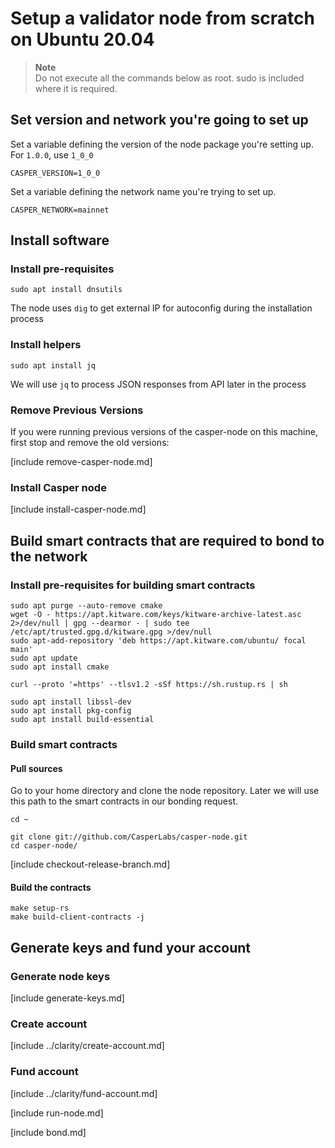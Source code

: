 # Setup a validator node from scratch on Ubuntu 20.04

> **Note**  
> Do not execute all the commands below as root. sudo is included where it is required. 

## Set version and network you're going to set up

Set a variable defining the version of the node package you're setting up. For `1.0.0`, use `1_0_0`

```CASPER_VERSION=1_0_0```

Set a variable defining the network name you're trying to set up.

```CASPER_NETWORK=mainnet```


## Install software

### Install pre-requisites

```
sudo apt install dnsutils
```

The node uses ```dig``` to get external IP for autoconfig during the installation process

### Install helpers

```
sudo apt install jq
```

We will use ```jq``` to process JSON responses from API later in the process

### Remove Previous Versions

If you were running previous versions of the casper-node on this machine, first stop and remove the old versions:

[include remove-casper-node.md]

### Install Casper node

[include install-casper-node.md]

## Build smart contracts that are required to bond to the network 

### Install pre-requisites for building smart contracts

```
sudo apt purge --auto-remove cmake
wget -O - https://apt.kitware.com/keys/kitware-archive-latest.asc 2>/dev/null | gpg --dearmor - | sudo tee /etc/apt/trusted.gpg.d/kitware.gpg >/dev/null
sudo apt-add-repository 'deb https://apt.kitware.com/ubuntu/ focal main'   
sudo apt update
sudo apt install cmake

curl --proto '=https' --tlsv1.2 -sSf https://sh.rustup.rs | sh

sudo apt install libssl-dev
sudo apt install pkg-config
sudo apt install build-essential
```

### Build smart contracts

#### Pull sources

Go to your home directory and clone the node repository. Later we will use this path to the smart contracts in our bonding request.

```
cd ~

git clone git://github.com/CasperLabs/casper-node.git
cd casper-node/
```

[include checkout-release-branch.md]

#### Build the contracts

```
make setup-rs
make build-client-contracts -j
```

## Generate keys and fund your account 

### Generate node keys

[include generate-keys.md]

### Create account

[include ../clarity/create-account.md]

### Fund account

[include ../clarity/fund-account.md]


[include run-node.md]

[include bond.md]
